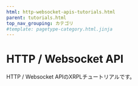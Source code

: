 ```yaml
---
html: http-websocket-apis-tutorials.html
parent: tutorials.html
top_nav_grouping: カテゴリ
#template: pagetype-category.html.jinja
---
```

# HTTP / Websocket API

HTTP / Websocket APIのXRPLチュートリアルです。
